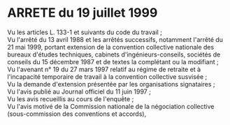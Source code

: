 # ARRETE du 19 juillet 1999

Vu les articles L. 133-1 et suivants du code du travail ;  
 Vu l'arrêté du 13 avril 1988 et les arrêtés successifs, notamment l'arrêté du 21 mai 1999, portant extension de la convention collective nationale des bureaux d'études techniques, cabinets d'ingénieurs-conseils, sociétés de conseils du 15 décembre 1987 et de textes la complétant ou la modifiant ;  
 Vu l'avenant n° 19 du 27 mars 1997 relatif au régime de retraite et à l'incapacité temporaire de travail à la convention collective susvisée ;  
 Vu la demande d'extension présentée par les organisations signataires ;  
 Vu l'avis publié au Journal officiel du 11 juin 1997 ;  
 Vu les avis recueillis au cours de l'enquête ;  
 Vu l'avis motivé de la Commission nationale de la négociation collective (sous-commission des conventions et accords),  

